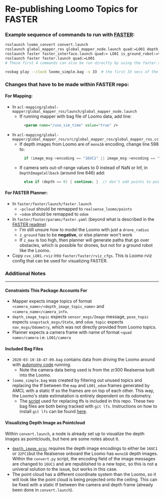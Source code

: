 # Re-publishing Loomo Topics for FASTER #

### Example sequence of commands to run with [FASTER](https://github.com/mit-acl/faster):
```bash
roslaunch loomo_convert convert.launch
roslaunch global_mapper_ros global_mapper_node.launch quad:=LO01 depth_image_topic:=realsense_loomo/depth_new_encoding pose_topic:=state goal_topic:=move_base_simple/goal odom_topic:=odom
roslaunch faster faster_interface.launch quad:= LO01 is_ground_robot:=true
roslaunch faster faster.launch quad:=LO01
# These first 4 commands can also be run direclty by using the faster.sh script in this repo

rosbag play --clock loomo_simple.bag -s 33  # the first 33 secs of the bag aren't useful
```

### Changes that have to be made within FASTER repo:
#### For Mapping:
* In `acl-mapping/global-mapper/global_mapper_ros/launch/global_mapper_node.launch`
  * If running mapper with bag file of Loomo data, add line:
    ```xml
      <param name="/use_sim_time" value="true" />
    ```
* In `acl-mapping/global-mapper/global_mapper_ros/src/global_mapper_ros/global_mapper_ros.cc`
  * If depth images from Loomo are of `mono16` encoding, change line 598 to:
    ```cpp
      if (image_msg->encoding == "16UC1" || image_msg->encoding == "mono16")
    ```
  * If camera sets out-of-range values to 0 instead of NaN or Inf, in `DepthImageCallback` (around line 646) add:
    ```cpp
      else if (depth == 0) { continue; }  // don't add points to pointcloud if value/depth is 0
    ```
#### For FASTER Planner:
* In `faster/faster/launch/faster.launch`
  * `~pcloud` should be remapped to `realsense_loomo/points`
  * `~odom` should be remapped to `odom`
* In `faster/faster/params/faster.yaml` (beyond what is described in the [FASTER readme](https://github.com/mit-acl/faster#instructions-to-use-faster-with-a-ground-robot))
  * I'm still unsure how to model the Loomo with just a `drone_radius`
  * `z_ground` has to be <b>negative</b>, or else planner won't work
  * If `z_max` is too high, then planner will generate paths that go over obstacles, which is possible for drones, but not for a ground robot like the Loomo.
* Copy `cvx_LO01.rviz` into `faster/faster/rviz_cfgs`. This is Loomo rviz config that can be used for visualizing FASTER.

### Additional Notes
-----

#### Constraints This Package Accounts For
* Mapper expects image topics of format `<camera_name>/<depth_image_topic_name>` and `<camera_name>/camera_info`.
* `depth_image_topic` expects `sensor_msgs/Image` message, `pose_topic` expects `snapstack_msgs/State`, and `odom_topic` expects `nav_msgs/Odometry`, which was not directly provided from Loomo topics.
* Planner expects a camera frame with name of format `<quad name>/camera` i.e. `LO01/camera`

#### Included Bag Files
* `2020-03-10-18-47-09.bag` contains data from driving the Loomo around with [autonomy code](https://gitlab.com/mit-acl/ford_ugvs/loomo/loomo_ws) running.
  * Note the camera data being used is from the zr300 Realsense built into the Loomo.
* `loomo_simple.bag` was created by filtering out unused topics and replacing the tf between the `map` and `LO01_odom` frames generated by AMCL with a static tf so the frames are on top of each other. This way, the Loomo's state estimatation is entirely dependent on its odometry.
  * The [script](https://github.com/susanni/loomo_convert/blob/master/src/replace_tf.py) used for replacing tfs is included in this repo.
These two bag files are both being tracked with `git lfs`. Instructions on how to install `git lfs` can be found [here](https://gitlab.com/mit-acl/ford_ugvs/loomo/loomo_ws#tipstroubleshooting).

#### Visualizing Depth Image as Pointcloud
Within `convert.launch`, a node is already set up to visualize the depth images as pointclouds, but here are some notes about it.
* [`depth_image_proc`](http://wiki.ros.org/depth_image_proc) requires the depth image encodings to either be `16UC1` or `32FC1`but the Realsense onboard the Loomo has `mono16` depth images. Within the `convert.py` script, the encoding field of the image messages are changed to `16UC1` and are republished to a new topic, so this is not a univeral solution to the issue, but works in this case.
* The point cloud has a different coordinate system than the Loomo, so it will look like the point cloud is being projected onto the ceiling. This can be fixed with a static tf between the camera and depth frame (already been done in `convert.launch`).
